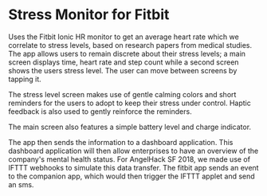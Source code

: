 # Stress Monitor for Fitbit

Uses the Fitbit Ionic HR monitor to get an average heart rate which we correlate to stress levels, based on research papers from medical studies.
The app allows users to remain discrete about their stress levels; a main screen displays time, heart rate and step count 
while a second screen shows the users stress level. The user can move between screens by tapping it.

The stress level screen makes use of gentle calming colors and short reminders for the users to adopt to keep their stress 
under control. Haptic feedback is also used to gently reinforce the reminders.

The main screen also features a simple battery level and charge indicator.

The app then sends the information to a dashboard application. This dashboard application will then allow enterprises to 
have an overview of the company's mental health status. For AngelHack SF 2018, we made use of IFTTT webhooks to simulate 
this data transfer. The fitbit app sends an event to the companion app, which would then trigger the IFTTT applet and send an sms. 
